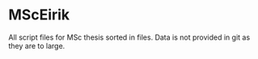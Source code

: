﻿# MScEirik
All script files for MSc thesis sorted in files.
Data is not provided in git as they are to large.
